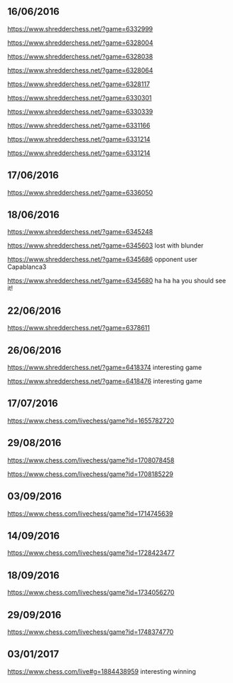 **16/06/2016**
--------------
https://www.shredderchess.net/?game=6332999

https://www.shredderchess.net/?game=6328004

https://www.shredderchess.net/?game=6328038

https://www.shredderchess.net/?game=6328064

https://www.shredderchess.net/?game=6328117

https://www.shredderchess.net/?game=6330301

https://www.shredderchess.net/?game=6330339

https://www.shredderchess.net/?game=6331166

https://www.shredderchess.net/?game=6331214

https://www.shredderchess.net/?game=6331214

**17/06/2016**
--------------
https://www.shredderchess.net/?game=6336050

**18/06/2016**
--------------
https://www.shredderchess.net/?game=6345248

https://www.shredderchess.net/?game=6345603 lost with blunder

https://www.shredderchess.net/?game=6345686 opponent user Capablanca3

https://www.shredderchess.net/?game=6345680 ha ha ha you should see it!

**22/06/2016**
--------------
https://www.shredderchess.net/?game=6378611

**26/06/2016**
--------------

https://www.shredderchess.net/?game=6418374 interesting game 

https://www.shredderchess.net/?game=6418476 interesting game 

**17/07/2016**
--------------

https://www.chess.com/livechess/game?id=1655782720

**29/08/2016**
--------------

https://www.chess.com/livechess/game?id=1708078458

https://www.chess.com/livechess/game?id=1708185229

**03/09/2016**
--------------

https://www.chess.com/livechess/game?id=1714745639

**14/09/2016**
--------------

https://www.chess.com/livechess/game?id=1728423477


**18/09/2016**
--------------

https://www.chess.com/livechess/game?id=1734056270

**29/09/2016**
--------------

https://www.chess.com/livechess/game?id=1748374770

**03/01/2017**
--------------

https://www.chess.com/live#g=1884438959 interesting winning
